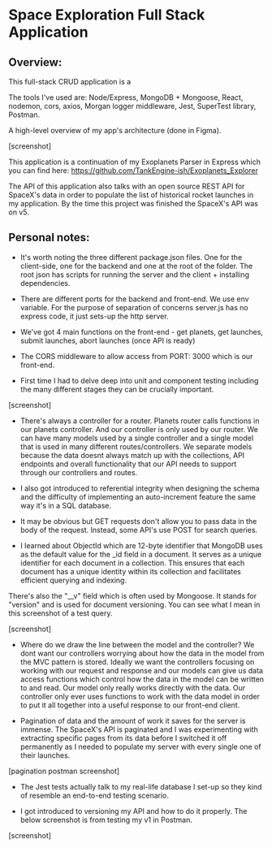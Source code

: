# Space Exploration Full Stack Application

## Overview:

This full-stack CRUD application is a 

The tools I've used are: Node/Express, MongoDB + Mongoose, React, nodemon, cors, axios, Morgan logger middleware, Jest, SuperTest library, Postman.

A high-level overview of my app's architecture (done in Figma).

[screenshot]

This application is a continuation of my Exoplanets Parser in Express which you can find here: https://github.com/TankEngine-ish/Exoplanets_Explorer 

The API of this application also talks with an open source REST API for SpaceX's data in order to populate the list of historical rocket launches in my application. By the time this project was finished the SpaceX's API was on v5.



## Personal notes:

* It's worth noting the three different package.json files. One for the client-side, one for the backend and one at the root of the folder. The root json has scripts for running the server and the client + installing dependencies.

* There are different ports for the backend and front-end. We use env variable. For the purpose of separation of concerns server.js has no express code, it just sets-up the http server. 

* We've got 4 main functions on the front-end - get planets, get launches, submit launches, abort launches (once API is ready)

* The CORS middleware to allow access from PORT: 3000 which is our front-end.

* First time I had to delve deep into unit and component testing including the many different stages they can be crucially important.

[screenshot]

* There's always a controller for a router. Planets router calls functions in our planets controller. And our controller is only used by our router. We can have many models used by a single controller and a single model that is used in many different routes/controllers. We separate models because the data doesnt always match up with the collections, API endpoints and overall functionality that our API needs to support through our controllers and routes.

* I also got introduced to referential integrity when designing the schema and the difficulty of implementing an auto-increment feature the same way it's in a SQL database.

* It may be obvious but GET requests don't allow you to pass data in the body of the request. Instead, some API's use POST for search queries.

* I learned about ObjectId which are 12-byte identifier that MongoDB uses as the default value for the _id field in a document. It serves as a unique identifier for each document in a collection.
This ensures that each document has a unique identity within its collection and facilitates efficient querying and indexing.

There's also the "__v" field which is often used by Mongoose. It stands for "version" and is used for document versioning.
You can see what I mean in this screenshot of a test query.

[screenshot]

* Where do we draw the line between the model and the controller? We dont want our controllers worrying about how the data in the model from the MVC pattern is stored. Ideally we want the controllers focusing on working with our request and response and our models can give us data access functions which control how the data in the model can be written to and read. Our model only really works directly with the data. Our controller only ever uses functions to work with the data model in order to put it all together into a useful response to our front-end client.



* Pagination of data and the amount of work it saves for the server is immense. The SpaceX's API is paginated and I was experimenting with extracting specific pages from its data before I switched it off permanently as I needed to populate my server with every single one of their launches.


[pagination postman screenshot]




* The Jest tests actually talk to my real-life database I set-up so they kind of resemble an end-to-end testing scenario.

* I got introduced to versioning my API and how to do it properly. The below screenshot is from testing my v1 in Postman.

[screenshot]










